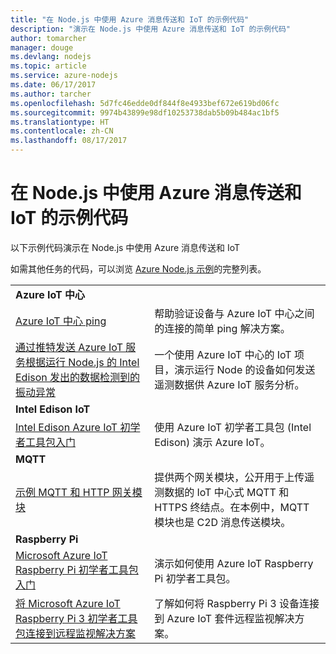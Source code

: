 ```yaml
---
title: "在 Node.js 中使用 Azure 消息传送和 IoT 的示例代码"
description: "演示在 Node.js 中使用 Azure 消息传送和 IoT 的示例代码"
author: tomarcher
manager: douge
ms.devlang: nodejs
ms.topic: article
ms.service: azure-nodejs
ms.date: 06/17/2017
ms.author: tarcher
ms.openlocfilehash: 5d7fc46edde0df844f8e4933bef672e619bd06fc
ms.sourcegitcommit: 9974b43899e98df10253738dab5b09b484ac1bf5
ms.translationtype: HT
ms.contentlocale: zh-CN
ms.lasthandoff: 08/17/2017
---
```

# <a name="sample-code-for-using-azure-messaging-and-iot-with-nodejs"></a>在 Node.js 中使用 Azure 消息传送和 IoT 的示例代码

以下示例代码演示在 Node.js 中使用 Azure 消息传送和 IoT

如需其他任务的代码，可以浏览 [Azure Node.js 示例](https://azure.microsoft.com/resources/samples/?term=nodejs)的完整列表。

| | |
|---|---|
| **Azure IoT 中心** ||
| [Azure IoT 中心 ping](https://github.com/Azure-Samples/iot-hub-node-ping) | 帮助验证设备与 Azure IoT 中心之间的连接的简单 ping 解决方案。 |
| [通过推特发送 Azure IoT 服务根据运行 Node.js 的 Intel Edison 发出的数据检测到的振动异常](https://azure.microsoft.com/resources/samples/iot-hub-nodejs-intel-edison-vibration-anomaly-detection/) | 一个使用 Azure IoT 中心的 IoT 项目，演示运行 Node 的设备如何发送遥测数据供 Azure IoT 服务分析。 |
| **Intel Edison IoT** ||
| [Intel Edison Azure IoT 初学者工具包入门](https://github.com/Azure-Samples/iot-hub-node-intel-edison-getstartedkit) | 使用 Azure IoT 初学者工具包 (Intel Edison) 演示 Azure IoT。 |
| **MQTT** ||
| [示例 MQTT 和 HTTP 网关模块](https://github.com/Azure-Samples/iot-gateway-mqtt-http) | 提供两个网关模块，公开用于上传遥测数据的 IoT 中心式 MQTT 和 HTTPS 终结点。在本例中，MQTT 模块也是 C2D 消息传送模块。 |
| **Raspberry Pi** ||
| [Microsoft Azure IoT Raspberry Pi 初学者工具包入门](https://github.com/Azure-Samples/iot-hub-node-raspberrypi-getting-started) | 演示如何使用 Azure IoT Raspberry Pi 初学者工具包。 |
| [将 Microsoft Azure IoT Raspberry Pi 3 初学者工具包连接到远程监视解决方案](https://azure.microsoft.com/resources/samples/iot-remote-monitoring-node-raspberrypi-getstartedkit/) | 了解如何将 Raspberry Pi 3 设备连接到 Azure IoT 套件远程监视解决方案。 |
